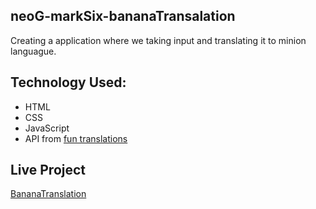 ## neoG-markSix-bananaTransalation
Creating a application where we taking input and translating it to minion languague.

## Technology Used:
* HTML
* CSS
* JavaScript
* API from [fun translations](https://funtranslations.com/)

## Live Project
[BananaTranslation](https://minionspeaktranslations.netlify.app/)

